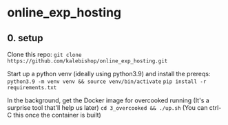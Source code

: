 # online_exp_hosting

## 0. setup

Clone this repo:
`git clone https://github.com/kalebishop/online_exp_hosting.git`

Start up a python venv (ideally using python3.9) and install the prereqs:
`python3.9 -m venv venv && source venv/bin/activate`
`pip install -r requirements.txt`

In the background, get the Docker image for overcooked running (It's a surprise tool that'll help us later)
`cd 3_overcooked && ./up.sh`
(You can ctrl-C this once the container is built)